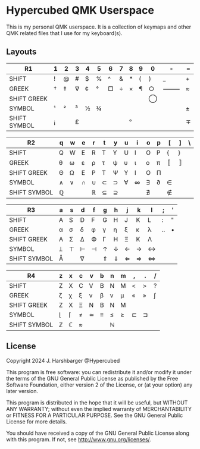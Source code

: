 # Hypercubed QMK Userspace

This is my personal QMK userspace. It is a collection of keymaps and other QMK related files that I use for my keyboard(s).

## Layouts

| R1          | 1 | 2 | 3 | 4 | 5 | 6 | 7 | 8  | 9 | 0  | \-     | \= |
|------------ | - | - | - | - | - | - | - | -  | - | -  | ------ | -  |
| SHIFT       | ! | @ | # | $ | % | ^ | & | \* | ( | )  | _      | +  |
| GREEK       | † | ‡ | ∇ | ¢ | ° | □ | ÷ | ×  | ¶ | ○  | ⸻  | ≈  |
| SHIFT GREEK |   |   |   |   |   |   |   |    |   | ◯ |        |    |
| SYMBOL      | ¹ | ² | ³ | ½ | ¾ |   |   |    |   |    |        | ±  |
| SHIFT SYMBOL| ¡ |   | £ |   |   |   |   | °  |   |    |        | ∓  |


| R2          | q | w | e | r | t | y  | u | i | o | p | [  | ]   | \\ |
|------------ | - | - | - | - | - | -- | - | - | - | - | -  | -  | -- |
| SHIFT       | Q | W | E | R | T | Y  | U | I | O | P | {  | }  |    |
| GREEK       | θ | ω | ε | ρ | τ | ψ  | υ | ι | ο | π | 〚 | 〛 |    |
| SHIFT GREEK | Θ | Ω | Ε | Ρ | T | Ψ  | Υ | Ι | Ο | Π |    |    |    |
| SYMBOL      | ∧ | ∨ | ∩ | ∪ | ⊂ | ⊃ | ∀ | ∞ | ∃ | ∂ | ∈ |    |    |
| SHIFT SYMBOL| ℚ |   |   | ℝ | ⊆ | ⊇ |   |   | ∄ |   | ∉ |    |    |

| R3          | a | s | d  | f | g | h | j  | k | l  | ; | ' |
|-------------|---|---|----|---|---|---|----|---|----|---|---|
| SHIFT       | A | S | D  | F | G | H | J  | K | L  | : | " |
| GREEK       | α | σ | δ  | φ | γ | η | ξ  | κ | λ  | ‥ | • |
| SHIFT GREEK | A | Σ | Δ  | Φ | Γ | Η | Ξ  | Κ | Λ  |   |   |
| SYMBOL      | ⟘ | ⊤ | ⊢ | ⊣ | ↑ | ↓ | ←  | → | ↔  |   |   |
| SHIFT SYMBOL| Å |   | ∇  |   | ⇑ | ⇓ | ⇐ | ⇒ | ⇔ |   |   |

| R4          | z | x | c | v | b  | n | m | , | .   | / |
|-------------|---|---|---|---|----|---|---|---|-----|---|
| SHIFT       | Z | X | C | V | B  | N | M | < | \>  | ? |
| GREEK       | ζ | χ | ξ | ν | β  | ν | μ | « | »   | ∫ |
| SHIFT GREEK | Ζ | Χ | Ξ | Ν | B  | Ν | Μ |   |     |   |
| SYMBOL      | ⌊ | ⌈  | ≠ | ≃ | ≡ | ≤ | ≥ | ⊏ | ⊐  |   |
| SHIFT SYMBOL| ℤ | ℂ | ≈ |   |   | ℕ |   |   |     |   |

## License

Copyright 2024 J. Harshbarger @Hypercubed

This program is free software: you can redistribute it and/or modify
it under the terms of the GNU General Public License as published by
the Free Software Foundation, either version 2 of the License, or
(at your option) any later version.

This program is distributed in the hope that it will be useful,
but WITHOUT ANY WARRANTY; without even the implied warranty of
MERCHANTABILITY or FITNESS FOR A PARTICULAR PURPOSE.  See the
GNU General Public License for more details.

You should have received a copy of the GNU General Public License
along with this program.  If not, see <http://www.gnu.org/licenses/>.

